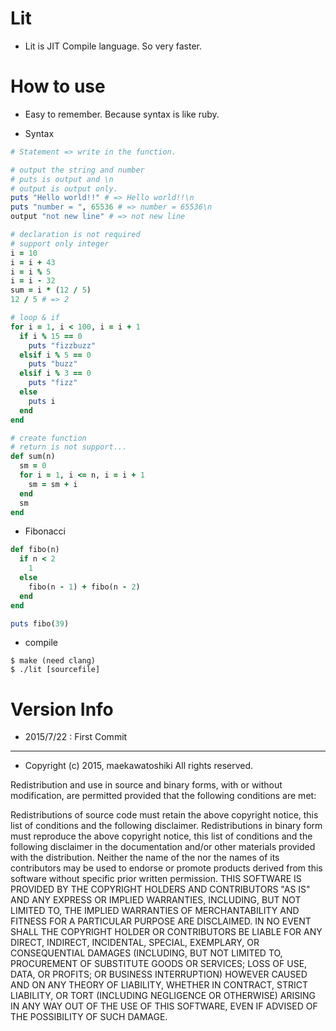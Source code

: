 # Lit
- Lit is JIT Compile language.
So very faster.

# How to use

- Easy to remember. Because syntax is like ruby.

- Syntax

```ruby
# Statement => write in the function.

# output the string and number
# puts is output and \n
# output is output only.
puts "Hello world!!" # => Hello world!!\n
puts "number = ", 65536 # => number = 65536\n
output "not new line" # => not new line

# declaration is not required
# support only integer
i = 10
i = i + 43
i = i % 5
i = i - 32
sum = i * (12 / 5)
12 / 5 # => 2

# loop & if
for i = 1, i < 100, i = i + 1
  if i % 15 == 0
    puts "fizzbuzz"
  elsif i % 5 == 0
    puts "buzz"
  elsif i % 3 == 0
  	puts "fizz"
  else
  	puts i
  end
end

# create function
# return is not support...
def sum(n)
  sm = 0
  for i = 1, i <= n, i = i + 1
    sm = sm + i
  end
  sm
end
```

- Fibonacci

```ruby
def fibo(n)
  if n < 2
    1
  else
    fibo(n - 1) + fibo(n - 2)
  end
end

puts fibo(39)
```

- compile

```
$ make (need clang)
$ ./lit [sourcefile]
```


# Version Info
- 2015/7/22 : First Commit

---
- Copyright (c) 2015, maekawatoshiki All rights reserved.

Redistribution and use in source and binary forms, with or without modification, are permitted provided that the following conditions are met:

Redistributions of source code must retain the above copyright notice, this list of conditions and the following disclaimer.
Redistributions in binary form must reproduce the above copyright notice, this list of conditions and the following disclaimer in the documentation and/or other materials provided with the distribution.
Neither the name of the <ORGANIZATION> nor the names of its contributors may be used to endorse or promote products derived from this software without specific prior written permission.
THIS SOFTWARE IS PROVIDED BY THE COPYRIGHT HOLDERS AND CONTRIBUTORS "AS IS" AND ANY EXPRESS OR IMPLIED WARRANTIES, INCLUDING, BUT NOT LIMITED TO, THE IMPLIED WARRANTIES OF MERCHANTABILITY AND FITNESS FOR A PARTICULAR PURPOSE ARE DISCLAIMED. IN NO EVENT SHALL THE COPYRIGHT HOLDER OR CONTRIBUTORS BE LIABLE FOR ANY DIRECT, INDIRECT, INCIDENTAL, SPECIAL, EXEMPLARY, OR CONSEQUENTIAL DAMAGES (INCLUDING, BUT NOT LIMITED TO, PROCUREMENT OF SUBSTITUTE GOODS OR SERVICES; LOSS OF USE, DATA, OR PROFITS; OR BUSINESS INTERRUPTION) HOWEVER CAUSED AND ON ANY THEORY OF LIABILITY, WHETHER IN CONTRACT, STRICT LIABILITY, OR TORT (INCLUDING NEGLIGENCE OR OTHERWISE) ARISING IN ANY WAY OUT OF THE USE OF THIS SOFTWARE, EVEN IF ADVISED OF THE POSSIBILITY OF SUCH DAMAGE.

